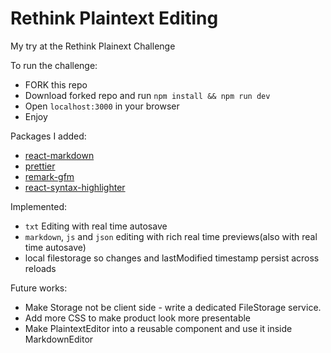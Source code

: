 # Rethink Plaintext Editing

My try at the Rethink Plainext Challenge

To run the challenge:

- FORK this repo
- Download forked repo and run `npm install && npm run dev`
- Open `localhost:3000` in your browser
- Enjoy

Packages I added:

- [react-markdown](https://github.com/remarkjs/react-markdown)
- [prettier](https://github.com/prettier/prettier)
- [remark-gfm](https://github.com/remarkjs/remark-gfm)
- [react-syntax-highlighter](https://github.com/react-syntax-highlighter/react-syntax-highlighter)

Implemented:

- `txt` Editing with real time autosave
- `markdown`, `js` and `json` editing with rich real time previews(also with real time autosave)
- local filestorage so changes and lastModified timestamp persist across reloads

Future works:

- Make Storage not be client side - write a dedicated FileStorage service.
- Add more CSS to make product look more presentable
- Make PlaintextEditor into a reusable component and use it inside MarkdownEditor
